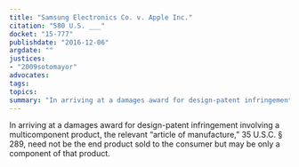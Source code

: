 ```yaml
---
title: "Samsung Electronics Co. v. Apple Inc."
citation: "580 U.S. ___"
docket: "15-777"
publishdate: "2016-12-06"
argdate: ""
justices:
- "2009sotomayor"
advocates:
tags:
topics:
summary: "In arriving at a damages award for design-patent infringement involving a multicomponent product, the relevant “article of manufacture,” 35 U.S.C. § 289, need not be the end product sold to the consumer but may be only a component of that product."
---
```

In arriving at a damages award for design-patent infringement involving a multicomponent product, the relevant “article of manufacture,” 35 U.S.C. § 289, need not be the end product sold to the consumer but may be only a component of that product.

